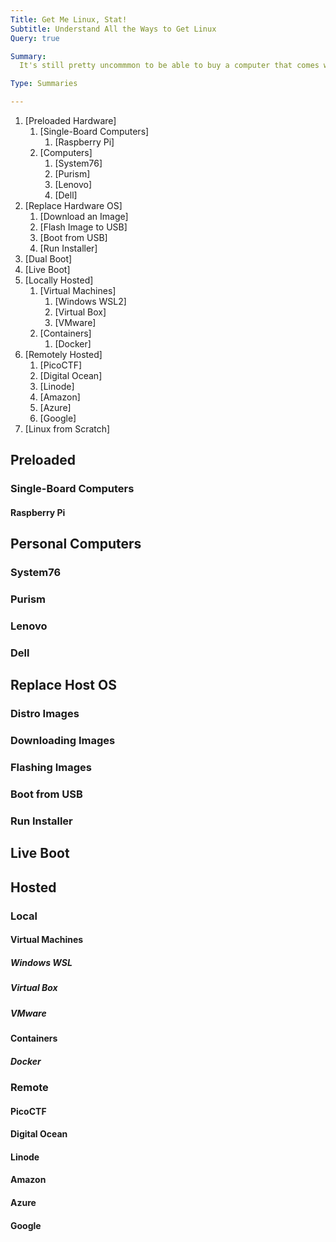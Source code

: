 ```yaml
---
Title: Get Me Linux, Stat!
Subtitle: Understand All the Ways to Get Linux
Query: true

Summary:
  It's still pretty uncommmon to be able to buy a computer that comes with Linux. So how do you get it? This boost introduces all the different ways you can get Linux and start using it right way including buying a computer with Linux installed already, running Linux like an app on your current operating system, creating a remote Linux on a cloud hosting service that you can access over the Internet with secure shell from the terminal, and blowing away a computer's old OS and replacing it with Linux.

Type: Summaries

---
```


1. [Preloaded Hardware]
   1. [Single-Board Computers]
      1. [Raspberry Pi]
   1. [Computers]
      1. [System76]
      1. [Purism]
      1. [Lenovo]
      1. [Dell]
1. [Replace Hardware OS] 
   1. [Download an Image]
   1. [Flash Image to USB]
   1. [Boot from USB]
   1. [Run Installer]
1. [Dual Boot] 
1. [Live Boot]
1. [Locally Hosted]
   1. [Virtual Machines]
      1. [Windows WSL2]
      1. [Virtual Box]
      1. [VMware]
   1. [Containers]
      1. [Docker]
1. [Remotely Hosted]
   1. [PicoCTF]
   1. [Digital Ocean]
   1. [Linode]
   1. [Amazon]
   1. [Azure]
   1. [Google]
1. [Linux from Scratch]

<!-------------------------------------->

## Preloaded

### Single-Board Computers

#### Raspberry Pi

## Personal Computers

### System76

### Purism

### Lenovo

### Dell

## Replace Host OS

### Distro Images

### Downloading Images

### Flashing Images

### Boot from USB

### Run Installer

## Live Boot

## Hosted

### Local

#### Virtual Machines

##### Windows WSL

##### Virtual Box

##### VMware

#### Containers

##### Docker

### Remote

#### PicoCTF

#### Digital Ocean

#### Linode

#### Amazon

#### Azure

#### Google

